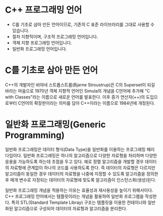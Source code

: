 # C++ 프로그래밍 언어

+ C를 기초로 삼아 만든 언어이므로, 기존의 C 표준 라이브러리를 그대로 사용할 수 있습니다.
+ 절차 지향적이며, 구조적 프로그래밍 언어입니다.
+ 객체 지향 프로그래밍 언어입니다.
+ 일반화 프로그래밍 언어입니다.

# C를 기초로 삼아 만든 언어

C++의 개발자인 비야네 스트롭스트룹(Bjarne Stroustrup)은 C의 Superset이 되길 바라는 마음으로 1970년 객체 지향적 언어인 Simula의 개념을 C언어에 추가해 "C with Classes"라는 이름으로 새로운 언어를 발표한다.
이후 증가 연산자(++)의 도입으로부터 C언어의 확장판이라는 의미를 담아 C++이라는 이름으로 1984년에 개정된다.

# 일반화 프로그래밍(Generic Programming)

일반화 프로그래밍은 데이터 형식(Data Type)을 일반화를 이용하는 프로그래밍 패러다임이다. 일반화 프로그래밍은 하나의 알고리즘으로 다양한 자료형을 처리하며 다양한 응용을 가능하도록 하는데 초점을 두고 있다. 예로 정렬 알고리즘을 개발할 경우 데이터의 자료형에 관계없이 하나의 코드를 사용하도록 한다. 즉 데이터의 자료형은 다르지만 알고리즘이 동일한 경우 데이터의 자료형을 나중에 지정할 수 있도록 알고리즘을 정의한 후 매개 변수로 지정되는 데이터의 자료형에 맞도록 알고리즘이 인스턴스화(생성)된다.

일반화 프로그래밍 개념을 적용하는 이유는 효율성과 재사용성을 높이기 위해서이다. C++ 프로그래밍 언어에서는 템플릿이라는 개념을 활용하여 일반화 프로그램을 작성한다. 특히 STL(Standard Template Libray) 구조는 템플릿을 이용한 컨테이너와 일반화된 알고리즘으로 구성되어 데이터의 자료형과 알고리즘을 분리한다.